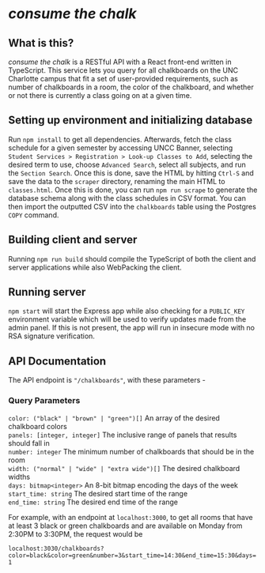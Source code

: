 # *consume the chalk*

## What is this?
*consume the chalk* is a RESTful API with a React front-end written in TypeScript. This service lets you query for all chalkboards on the UNC Charlotte campus that fit a set of user-provided requirements, such as number of chalkboards in a room, the color of the chalkboard, and whether or not there is currently a class going on at a given time.

## Setting up environment and initializing database
Run `npm install` to get all dependencies. Afterwards, fetch the class schedule for a given semester by accessing UNCC Banner, selecting `Student Services > Registration > Look-up Classes to Add`, selecting the desired term to use, choose `Advanced Search`, select all subjects, and run the `Section Search`. Once this is done, save the HTML by hitting `Ctrl-S` and save the data to the `scraper` directory, renaming the main HTML to `classes.html`. Once this is done, you can run `npm run scrape` to generate the database schema along with the class schedules in CSV format. You can then import the outputted CSV into the `chalkboards` table using the Postgres `COPY` command.

## Building client and server
Running `npm run build` should compile the TypeScript of both the client and server applications while also WebPacking the client.

## Running server
`npm start` will start the Express app while also checking for a `PUBLIC_KEY` environment variable which will be used to verify updates made from the admin panel. If this is not present, the app will run in insecure mode with no RSA signature verification.

## API Documentation
The API endpoint is `"/chalkboards"`, with these parameters -

### Query Parameters
`color: ("black" | "brown" | "green")[]` An array of the desired chalkboard colors  
`panels: [integer, integer]` The inclusive range of panels that results should fall in  
`number: integer` The minimum number of chalkboards that should be in the room  
`width: ("normal" | "wide" | "extra wide")[]` The desired chalkboard widths  
`days: bitmap<integer>` An 8-bit bitmap encoding the days of the week  
`start_time: string` The desired start time of the range  
`end_time: string` The desired end time of the range

For example, with an endpoint at `localhost:3000`, to get all rooms that have at least 3 black or green chalkboards and are available on Monday from 2:30PM to 3:30PM, the request would be

`localhost:3030/chalkboards?color=black&color=green&number=3&start_time=14:30&end_time=15:30&days=1`
